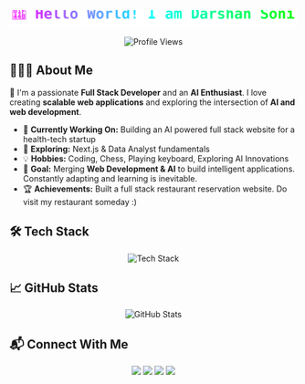
<p align="center">
  <img src="https://raw.githubusercontent.com/Darshan-147/Darshan-147/main/gradient-text.svg" alt="Gradient Text">
</p>



<p align="center">
  <img src="https://komarev.com/ghpvc/?username=Darshan-147&color=blue&style=flat-square&label=Profile+Views" alt="Profile Views">
</p>

## 👨🏻‍🦱 About Me

👋  I'm a passionate **Full Stack Developer** and an **AI Enthusiast**. I love creating **scalable web applications** and exploring the intersection of **AI and web development**.

- 🔭 **Currently Working On:** Building an AI powered full stack website for a health-tech startup
- 🌱 **Exploring:** Next.js & Data Analyst fundamentals 
- 💡 **Hobbies:** Coding, Chess, Playing keyboard, Exploring AI Innovations  
- 🎯 **Goal:** Merging **Web Development & AI** to build intelligent applications. Constantly adapting and learning is inevitable.  
- 🏆 **Achievements:** Built a full stack restaurant reservation website. Do visit my restaurant someday :)

## 🛠 Tech Stack
<p align="center">
  <img src="https://skillicons.dev/icons?i=html,css,js,react,nextjs,tailwind,bootstrap,ts,python,java,express,nodejs,mongodb,git,github,vscode" alt="Tech Stack" />
</p>

## 📈 GitHub Stats
<p align="center">
  <img src="https://github-readme-stats.vercel.app/api?username=Darshan-147&show_icons=true&theme=tokyonight&count_private=true&hide_border=true" alt="GitHub Stats">
  <br>
</p>

## 📬 Connect With Me
<p align="center">
  <a href="https://github.com/Darshan-147"><img src="https://img.shields.io/badge/GitHub-333?style=for-the-badge&logo=github&logoColor=white"></a>
  <a href="https://www.linkedin.com/in/darshansoni26"><img src="https://img.shields.io/badge/LinkedIn-0077B5?style=for-the-badge&logo=linkedin&logoColor=white"></a>
  <a href="https://medium.com/@darshaner2019"><img src="https://img.shields.io/badge/Medium-000000?style=for-the-badge&logo=medium&logoColor=white"></a>
  <a href="mailto:darshaner2019@gmail.com"><img src="https://img.shields.io/badge/Email-D14836?style=for-the-badge&logo=gmail&logoColor=white"></a>
</p>
